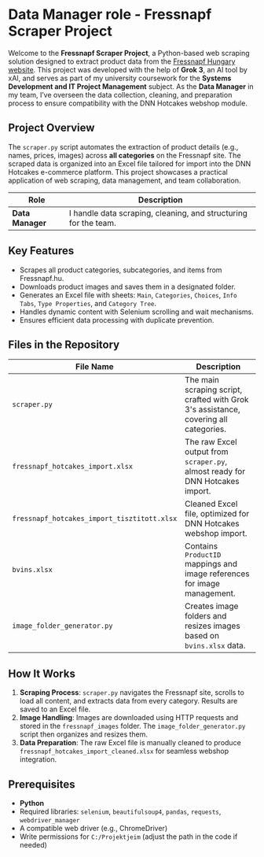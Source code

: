 # Data Manager role - Fressnapf Scraper Project

Welcome to the **Fressnapf Scraper Project**, a Python-based web scraping solution designed to extract product data from the [Fressnapf Hungary website](https://www.fressnapf.hu/). This project was developed with the help of **Grok 3**, an AI tool by xAI, and serves as part of my university coursework for the **Systems Development and IT Project Management** subject. As the **Data Manager** in my team, I’ve overseen the data collection, cleaning, and preparation process to ensure compatibility with the DNN Hotcakes webshop module.

## Project Overview
The `scraper.py` script automates the extraction of product details (e.g., names, prices, images) across **all categories** on the Fressnapf site. The scraped data is organized into an Excel file tailored for import into the DNN Hotcakes e-commerce platform. This project showcases a practical application of web scraping, data management, and team collaboration.

| **Role**         | **Description**                       |
|-------------------|---------------------------------------|
| **Data Manager**  | I handle data scraping, cleaning, and structuring for the team. |

## Key Features
- Scrapes all product categories, subcategories, and items from Fressnapf.hu.
- Downloads product images and saves them in a designated folder.
- Generates an Excel file with sheets: `Main`, `Categories`, `Choices`, `Info Tabs`, `Type Properties`, and `Category Tree`.
- Handles dynamic content with Selenium scrolling and wait mechanisms.
- Ensures efficient data processing with duplicate prevention.

## Files in the Repository
| **File Name**                  | **Description**                                                                 |
|--------------------------------|---------------------------------------------------------------------------------|
| `scraper.py`                   | The main scraping script, crafted with Grok 3's assistance, covering all categories. |
| `fressnapf_hotcakes_import.xlsx` | The raw Excel output from `scraper.py`, almost ready for DNN Hotcakes import.         |
| `fressnapf_hotcakes_import_tisztitott.xlsx` | Cleaned Excel file, optimized for DNN Hotcakes webshop import.               |
| `bvins.xlsx`                   | Contains `ProductID` mappings and image references for image management.       |
| `image_folder_generator.py`    | Creates image folders and resizes images based on `bvins.xlsx` data.          |

## How It Works
1. **Scraping Process**: `scraper.py` navigates the Fressnapf site, scrolls to load all content, and extracts data from every category. Results are saved to an Excel file.
2. **Image Handling**: Images are downloaded using HTTP requests and stored in the `fressnapf_images` folder. The `image_folder_generator.py` script then organizes and resizes them.
3. **Data Preparation**: The raw Excel file is manually cleaned to produce `fressnapf_hotcakes_import_cleaned.xlsx` for seamless webshop integration.

## Prerequisites
- **Python**
- Required libraries: `selenium`, `beautifulsoup4`, `pandas`, `requests`, `webdriver_manager`
- A compatible web driver (e.g., ChromeDriver)
- Write permissions for `C:/Projektjeim` (adjust the path in the code if needed)
